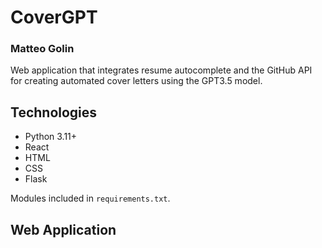 # CoverGPT
### Matteo Golin

Web application that integrates resume autocomplete and the GitHub API for creating automated cover letters using the
GPT3.5 model.

## Technologies
- Python 3.11+
- React
- HTML
- CSS
- Flask

Modules included in `requirements.txt`.

## Web Application
